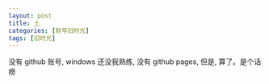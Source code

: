 ```yaml
---
layout: post
title: 土
categories: [默写旧时光]
tags: [旧时光]
---
```


没有 github 账号, windows 还没我熟练, 没有 github pages, 但是, 算了。是个话痨
